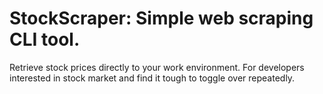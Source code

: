 # StockScraper: Simple web scraping CLI tool.
 Retrieve stock prices directly to your work environment.
 For developers interested in stock market and find it tough to toggle over repeatedly.
